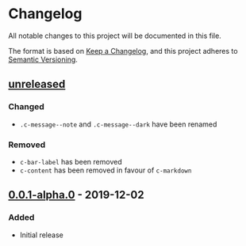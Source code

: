 # Changelog
All notable changes to this project will be documented in this file.

The format is based on [Keep a Changelog](https://keepachangelog.com/en/1.0.0/),
and this project adheres to [Semantic Versioning](https://semver.org/spec/v2.0.0.html).

## [unreleased]

### Changed
- `.c-message--note` and `.c-message--dark` have been renamed

### Removed
- `c-bar-label` has been removed
- `c-content` has been removed in favour of `c-markdown`

## [0.0.1-alpha.0] - 2019-12-02

### Added
- Initial release

[unreleased]: https://github.com/appsignal/design-system/compare/v0.0.1-alpha.0...HEAD
[0.0.1-alpha.0]: https://github.com/appsignal/design-system/releases/tag/v0.0.1-alpha.0
